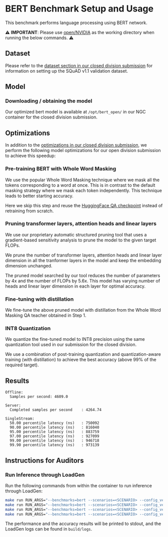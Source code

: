 # BERT Benchmark Setup and Usage

This benchmark performs language processing using BERT network.

:warning: **IMPORTANT**: Please use [open/NVIDIA](/open/NVIDIA) as the working directory when running the below commands. :warning:

## Dataset

Please refer to the [dataset section in our closed division submission](/closed/NVIDIA/code/bert/tensorrt/README.md#dataset) for information on setting up the SQuAD v1.1 validation dataset.

## Model

### Downloading / obtaining the model

Our optimized bert model is available at `/opt/bert_open/` in our NGC container for the closed division submission.

## Optimizations

In addition to the [optimizations in our closed division submission](/closed/NVIDIA/code/bert/tensorrt/README.md#optimizations), we perform the following model optimizations for our open division submission to achieve this speedup:

### Pre-training BERT with Whole Word Masking

We use the popular Whole Word Masking technique where we mask all the tokens corresponding to a word at once. This is in contrast to the default masking strategy where we mask each token independently. This technique leads to better starting accuracy.

Here we skip this step and reuse the [HuggingFace QA checkpoint](https://huggingface.co/bert-large-uncased-whole-word-masking-finetuned-squad) instead of retraining from scratch.

### Pruning transformer layers, attention heads and linear layers

We use our proprietary automatic structured pruning tool that uses a gradient-based sensitivity analysis to prune the model to the given target FLOPs.

We prune the number of transformer layers, attention heads and linear layer dimension in all the tranformer layers in the model and keep the embedding dimension unchanged.

The pruned model searched by our tool reduces the number of parameters by 4x and the number of FLOPs by 5.6x. This model has varying number of heads and linear layer dimension in each layer for optimal accuracy.

### Fine-tuning with distillation

We fine-tune the above pruned model with distillation from the Whole Word Masking QA teacher obtained in Step 1.

### INT8 Quantization

We quantize the fine-tuned model to INT8 precision using the same quantization tool used in our submission for the closed division.

We use a combination of post-training quantization and quantization-aware training (with distillation) to achieve the best accuracy (above 99% of the required target).

## Results

```
Offline:
  Samples per second: 4609.0

Server:
  Completed samples per second    : 4264.74

SingleStream:
  50.00 percentile latency (ns)   : 750092
  90.00 percentile latency (ns)   : 816040
  95.00 percentile latency (ns)   : 883759
  97.00 percentile latency (ns)   : 927099
  99.00 percentile latency (ns)   : 946718
  99.90 percentile latency (ns)   : 973139
```


## Instructions for Auditors

### Run Inference through LoadGen

Run the following commands from within the container to run inference through LoadGen:

```bash
make run RUN_ARGS="--benchmarks=bert --scenarios=<SCENARIO> --config_ver=default --test_mode=PerformanceOnly"
make run RUN_ARGS="--benchmarks=bert --scenarios=<SCENARIO> --config_ver=default --test_mode=AccuracyOnly"
make run RUN_ARGS="--benchmarks=bert --scenarios=<SCENARIO> --config_ver=high_accuracy --test_mode=PerformanceOnly"
make run RUN_ARGS="--benchmarks=bert --scenarios=<SCENARIO> --config_ver=high_accuracy --test_mode=AccuracyOnly"
```

The performance and the accuracy results will be printed to stdout, and the LoadGen logs can be found in `build/logs`.
